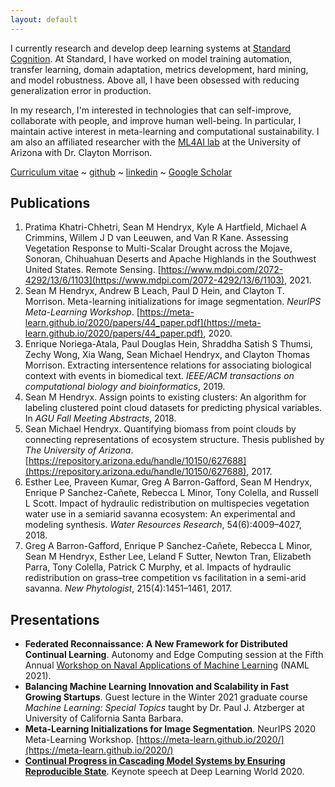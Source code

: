 ```yaml
---
layout: default
---
```


I currently research and develop deep learning systems at [Standard Cognition](https://standard.ai/). At Standard, I have worked on model training automation, transfer learning, domain adaptation, metrics development, hard mining, and model robustness. Above all, I have been obsessed with reducing generalization error in production. 

In my research, I'm interested in technologies that can self-improve, collaborate with people, and improve human well-being. In particular, I maintain active interest in meta-learning and computational sustainability. I am also an affiliated researcher with the [ML4AI lab](https://ml4ai.github.io/) at the University of Arizona with Dr. Clayton Morrison.


[Curriculum vitae](./assets/Sean_Hendryx_CV.pdf) ~ [github](https://github.com/SMHendryx) ~ [linkedin](https://www.linkedin.com/in/sean-hendryx-43894056/) ~ [Google Scholar](https://scholar.google.com/citations?hl=en&user=BFyfAV4AAAAJ)



## Publications
1.  Pratima Khatri-Chhetri, Sean M Hendryx, Kyle A Hartfield, Michael A Crimmins, Willem J D van Leeuwen, and Van R Kane. Assessing Vegetation Response to Multi-Scalar Drought across the Mojave, Sonoran, Chihuahuan Deserts and Apache Highlands in the Southwest United States. Remote Sensing. [https://www.mdpi.com/2072-4292/13/6/1103](https://www.mdpi.com/2072-4292/13/6/1103), 2021.
2.  Sean M Hendryx, Andrew B Leach, Paul D Hein, and Clayton T. Morrison. Meta-learning initializations for image segmentation. _NeurIPS Meta-Learning Workshop_. [https://meta-learn.github.io/2020/papers/44_paper.pdf](https://meta-learn.github.io/2020/papers/44_paper.pdf), 2020.
3.  Enrique Noriega-Atala, Paul Douglas Hein, Shraddha Satish S Thumsi, Zechy Wong,
Xia Wang, Sean Michael Hendryx, and Clayton Thomas Morrison. Extracting intersentence relations for associating biological context with events in biomedical text.
_IEEE/ACM transactions on computational biology and bioinformatics_, 2019.
4. Sean M Hendryx. Assign points to existing clusters: An algorithm for labeling
clustered point cloud datasets for predicting physical variables. In _AGU Fall Meeting
Abstracts_, 2018.
5. Sean Michael Hendryx. Quantifying biomass from point clouds by connecting representations of ecosystem structure. Thesis published by _The University of Arizona_.
[https://repository.arizona.edu/handle/10150/627688](https://repository.arizona.edu/handle/10150/627688), 2017.
6. Esther Lee, Praveen Kumar, Greg A Barron-Gafford, Sean M Hendryx, Enrique P
Sanchez-Cañete, Rebecca L Minor, Tony Colella, and Russell L Scott. Impact of
hydraulic redistribution on multispecies vegetation water use in a semiarid savanna
ecosystem: An experimental and modeling synthesis. _Water Resources Research_,
54(6):4009–4027, 2018.
7. Greg A Barron-Gafford, Enrique P Sanchez-Cañete, Rebecca L Minor, Sean M
Hendryx, Esther Lee, Leland F Sutter, Newton Tran, Elizabeth Parra, Tony Colella,
Patrick C Murphy, et al. Impacts of hydraulic redistribution on grass–tree competition
vs facilitation in a semi-arid savanna. _New Phytologist_, 215(4):1451–1461, 2017.

## Presentations
 - **Federated Reconnaissance: A New Framework for Distributed Continual Learning**. Autonomy and Edge Computing session at the Fifth Annual [Workshop on Naval Applications of Machine Learning](https://sites.google.com/go.spawar.navy.mil/naml) (NAML 2021).
 - **Balancing Machine Learning Innovation and Scalability in Fast Growing Startups**. Guest lecture in the Winter 2021 graduate course *Machine Learning: Special Topics*
 taught by Dr. Paul J. Atzberger at University of California Santa Barbara.
 - **Meta-Learning Initializations for Image Segmentation**. NeurIPS 2020 Meta-Learning Workshop. [https://meta-learn.github.io/2020/](https://meta-learn.github.io/2020/)
 - **[Continual Progress in Cascading Model Systems by Ensuring Reproducible State](https://www.deeplearningworld.com/las-vegas/2020/agenda/#session78711)**. Keynote speech at Deep Learning World 2020. 